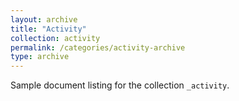 ```yaml
---
layout: archive
title: "Activity"
collection: activity
permalink: /categories/activity-archive
type: archive
---
```


Sample document listing for the collection `_activity`.